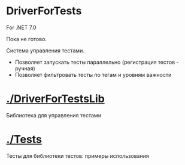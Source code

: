 # DriverForTests

For .NET 7.0

Пока не готово.

Система управления тестами.

* Позволяет запускать тесты параллельно (регистрация тестов - ручная)
* Позволяет фильтровать тесты по тегам и уровням важности


# [./DriverForTestsLib](./DriverForTestsLib)

Библиотека для управления тестами


# [./Tests](./Tests)

Тесты для библиотеки тестов: примеры использования

